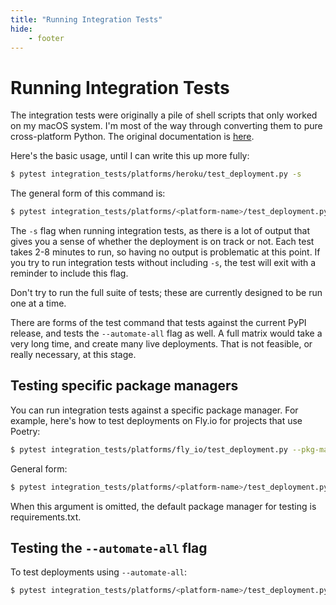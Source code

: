 ```yaml
---
title: "Running Integration Tests"
hide:
    - footer
---
```


# Running Integration Tests

The integration tests were originally a pile of shell scripts that only worked on my macOS system. I'm most of the way through converting them to pure cross-platform Python. The original documentation is [here](https://github.com/ehmatthes/django-simple-deploy/blob/main/old_docs/integration_tests.md).

Here's the basic usage, until I can write this up more fully:

```sh
$ pytest integration_tests/platforms/heroku/test_deployment.py -s
```

The general form of this command is:

```sh
$ pytest integration_tests/platforms/<platform-name>/test_deployment.py -s
```

The `-s` flag when running integration tests, as there is a lot of output that gives you a sense of whether the deployment is on track or not. Each test takes 2-8 minutes to run, so having no output is problematic at this point. If you try to run integration tests without including `-s`, the test will exit with a reminder to include this flag.

Don't try to run the full suite of tests; these are currently designed to be run one at a time.

There are forms of the test command that tests against the current PyPI release, and tests the `--automate-all` flag as well. A full matrix would take a very long time, and create many live deployments. That is not feasible, or really necessary, at this stage.

## Testing specific package managers

You can run integration tests against a specific package manager. For example, here's how to test deployments on Fly.io for projects that use Poetry:

```sh
$ pytest integration_tests/platforms/fly_io/test_deployment.py --pkg-manager poetry -s
```

General form:

```sh
$ pytest integration_tests/platforms/<platform-name>/test_deployment.py --pkg-manager <req_txt|poetry|pipenv> -s
```

When this argument is omitted, the default package manager for testing is requirements.txt.

## Testing the `--automate-all` flag

To test deployments using `--automate-all`:

```sh
$ pytest integration_tests/platforms/<platform-name>/test_deployment.py --automate-all -s
```
